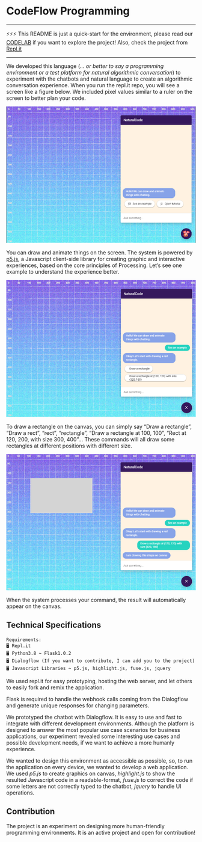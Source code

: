 # CodeFlow Programming
---

⚡⚡⚡ This README is just a quick-start for the environment, please read our [CODELAB](https://asabuncuoglu13.github.io/codeflow/#0) if you want to explore the project! Also, check the project from [Repl.it](https://repl.it/@pokingaround/codeflow)

---
We developed this language (_... or better to say a programming environment or a test platform for natural algorithmic conversation_) to experiment with the chatbots and natural language to create an algorithmic conversation experience. When you run the repl.it repo, you will see a screen like a figure below. We included pixel values similar to a ruler on the screen to better plan your code.

![alt_text](docs/img/c78569ea189bea0.png "image_tooltip")


You can draw and animate things on the screen. The system is powered by [p5.js](https://p5js.org), a Javascript client-side library for creating graphic and interactive experiences, based on the core principles of Processing. Let’s see one example to understand the experience better. 

![alt_text](docs/img/533bbeea4f2dc2b2.png "image_tooltip")

To draw a rectangle on the canvas, you can simply say “Draw a rectangle”, “Draw a rect”, “rect”, “rectangle”, “Draw a rectangle at 100, 100”, “Rect at 120, 200, with size 300, 400”... These commands will all draw some rectangles at different positions with different size.

![alt_text](docs/img/a4dcc8433f52894f.png "image_tooltip")

When the system processes your command, the result will automatically appear on the canvas. 

## Technical Specifications

```
Requirements:
🖥️ Repl.it
🖥️ Python3.8 ~ Flask1.0.2
🖥️ Dialogflow (If you want to contribute, I can add you to the project)
🖥️ Javascript Libraries ~ p5.js, highlight.js, fuse.js, jquery
```

We used repl.it for easy prototyping, hosting the web server, and let others to easily fork and remix the application. 

Flask is required to handle the webhook calls coming from the Dialogflow and generate unique responses for changing parameters. 

We prototyped the chatbot with Dialogflow. It is easy to use and fast to integrate with different development environments. Although the platform is designed to answer the most popular use case scenarios for business applications, our experiment revealed some interesting use cases and possible development needs, if we want to achieve a more humanly experience.

We wanted to design this environment as accessible as possible, so, to run the application on every device, we wanted to develop a web application. We used _p5.js_ to create graphics on canvas, _highlight.js_ to show the resulted Javascript code in a readable-format, _fuse.js_ to correct the code if some letters are not correctly typed to the chatbot,  _jquery_ to handle UI operations.

## Contribution

The project is an experiment on designing more human-friendly programming environments. It is an active project and open for contribution!